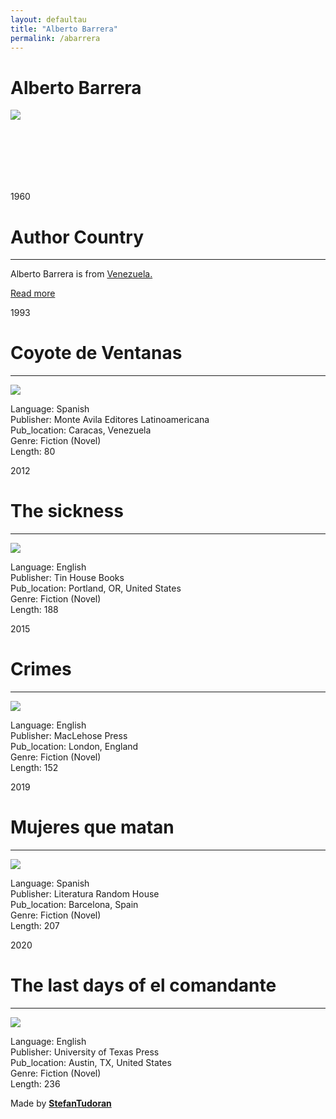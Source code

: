 ```yaml
---
layout: defaultau
title: "Alberto Barrera"
permalink: /abarrera
---
```

<!-- partial:index.partial.html -->
<div class="content">
    <h1>Alberto Barrera</h1>
    <div class="quote">
        <div><img src="https://upload.wikimedia.org/wikipedia/commons/1/17/Alberto_Barrera_Tyszka_2011.jpg" class="logo"></div>
    </div>
    <div class="timeline">
        <div style="padding-bottom:100px;"></div>
        <div class="block">
            <div class="date right"><p class="right"> 1960 </p></div>
            <div class="dot"></div>
            <div class="left first">
            <div class="author_country">
                <h1>Author Country</h1><hr>
          <div class="aclocation">  <p>Alberto Barrera is from <a href="http://localhost:4000/7"> Venezuela.</a></p></div>
              <div class="acreadmore">   <a href="https://en.wikipedia.org/wiki/Alberto_Barrera_Tyszka" target="_blank">Read more</a></div>
            </div>
            </div>
        </div>
        <div class="block">
            <div class="date left"><p class="left">1993</p></div>
            <div class="dot"></div>
            <div class="right">
                <h1>Coyote de Ventanas</h1><hr>
                <p><img src="http://biblioteca.lapoeteca.com/images/covers/2019/February/5c701dcfc1d26/Coyote%20de%20ventanas.jpeg"></p>
                <p>
                Language: Spanish<br/>
                Publisher: Monte Avila Editores Latinoamericana<br/>
                Pub_location: Caracas, Venezuela<br/>
                Genre: Fiction (Novel)<br/>
                Length: 80</p>
            </div>
        </div>
        <div class="block">
            <div class="date right"><p class="right">2012</p></div>
            <div class="dot"></div>
            <div class="left hide">
                <h1>The sickness</h1><hr>
                <p><img src="https://caserodellibro.com/images/the-sickness-book_5928.jpg"></p>
                <p>Language: English<br/>
                Publisher: Tin House Books<br/>
                Pub_location: Portland, OR, United States<br/>
                Genre: Fiction (Novel)<br/>
                Length: 188</p>
            </div>
        </div>
        <div class="block">
            <div class="date left"><p class="left">2015</p></div>
            <div class="dot"></div>
            <div class="right hide">
                <h1>Crimes</h1><hr>
                <p><img src="https://i.gr-assets.com/images/S/compressed.photo.goodreads.com/books/1436437243l/25876939._SX318_.jpg"></p>
                <p>Language: English<br/>
                Publisher: MacLehose Press<br/>
                Pub_location: London, England<br/>
                Genre: Fiction (Novel)<br/>
                Length: 152</p>
            </div>
        </div>
        <div class="block">
            <div class="date right"><p class="right">2019</p></div>
            <div class="dot"></div>
            <div class="left hide">
                <h1>Mujeres que matan</h1><hr>
                <p><img src="https://www.elsotano.com/imagenes/9786073/978607317278.JPG"></p>
                <p>Language: Spanish<br/>
                Publisher: Literatura Random House<br/>
                Pub_location: Barcelona, Spain<br/>
                Genre: Fiction (Novel)<br/>
                Length: 207</p>
            </div>
            <div class="block">
            <div class="date left"><p class="left">2020</p></div>
            <div class="dot"></div>
            <div class="right hide">
                <h1>The last days of el comandante</h1><hr>
                <p><img src="https://i.ebayimg.com/images/g/DywAAOSw~39gYui9/s-l500.jpg"></p>
                <p>Language: English<br/>
                Publisher: University of Texas Press<br/>
                Pub_location: Austin, TX, United States<br/>
                Genre: Fiction (Novel)<br/>
                Length: 236</p>
            </div>
        </div>
        </div>
        <div id="footer">
        <p id="copyright">Made by&nbsp;<strong><a href="https://www.linkedin.com/in/nicolae-stefan-tudoran-b02291127/" target="_blank">StefanTudoran</a></strong></p>
    </div>
</div>
<!-- partial -->
  <script src='https://cdnjs.cloudflare.com/ajax/libs/jquery/3.1.1/jquery.min.js'></script><script  src="assets/js/authorscript.js"></script>
